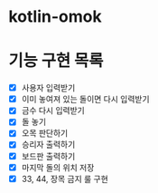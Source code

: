 # kotlin-omok

# 기능 구현 목록

- [x] 사용자 입력받기 
- [x] 이미 놓여져 있는 돌이면 다시 입력받기
- [x] 금수 다시 입력받기
- [x] 돌 놓기
- [x] 오목 판단하기
- [x] 승리자 출력하기
- [X] 보드판 출력하기
- [x] 마지막 돌의 위치 저장
- [x] 33, 44, 장목 금지 룰 구현
